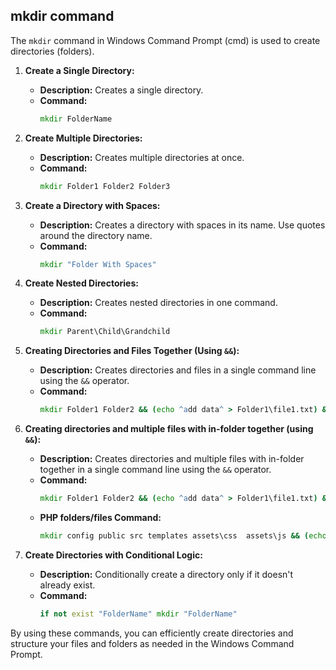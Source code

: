 ## mkdir command

The `mkdir` command in Windows Command Prompt (cmd) is used to create directories (folders). 


1. **Create a Single Directory:**
   - **Description:** Creates a single directory.
   - **Command:**
     ```cmd
     mkdir FolderName
     ```


2. **Create Multiple Directories:**
   - **Description:** Creates multiple directories at once.
   - **Command:**
     ```cmd
     mkdir Folder1 Folder2 Folder3
     ```

3. **Create a Directory with Spaces:**
   - **Description:** Creates a directory with spaces in its name. Use quotes around the directory name.
   - **Command:**
     ```cmd
     mkdir "Folder With Spaces"
     ```


4. **Create Nested Directories:**
   - **Description:** Creates nested directories in one command.
   - **Command:**
     ```cmd
     mkdir Parent\Child\Grandchild
     ```



5. **Creating Directories and Files Together (Using `&&`):**
   - **Description:** Creates directories and files in a single command line using the `&&` operator.
   - **Command:**
     ```cmd
     mkdir Folder1 Folder2 && (echo ^add data^ > Folder1\file1.txt) && (echo ^add data^ > Folder2\file2.txt)
     ```


6. **Creating directories and multiple files with in-folder together (using `&&`):**
   - **Description:** Creates directories and  multiple files with in-folder together in a single command line using the `&&` operator.
   - **Command:**
     ```cmd
     mkdir Folder1 Folder2 && (echo ^add data^ > Folder1\file1.txt) && (echo ^add data^ > Folder1\file2.txt) && (echo ^add data^ > Folder2\file1.txt) && (echo ^add data^ > Folder2\file2.txt)
     ```
   - **PHP folders/files Command:**
     ```cmd
     mkdir config public src templates assets\css  assets\js && (echo ^add data^ > config\database.php) && (echo ^add data^ > public\index.php) && (echo ^add data^ > public\login.php) && (echo ^add data^ > public\dashboard.php) && (echo ^add data^ > src\auth.php) && (echo ^add data^ > src\user.php) && (echo ^add data^ > templates\header.php) && (echo ^add data^ > templates\footer.php)&& (echo ^add data^ > templates\login_form.php)&& (echo ^add data^ > templates\dashboard.php) && (echo ^add data^ > assets\css\style.css) && (echo ^add data^ > assets\js\script.js)
     ```


7. **Create Directories with Conditional Logic:**
   - **Description:** Conditionally create a directory only if it doesn't already exist.
   - **Command:**
     ```cmd
     if not exist "FolderName" mkdir "FolderName"
     ```


By using these commands, you can efficiently create directories and structure your files and folders as needed in the Windows Command Prompt.
